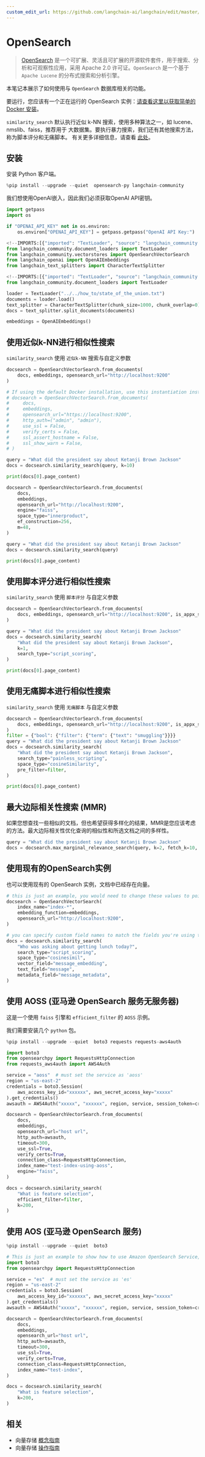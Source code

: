 ```yaml
---
custom_edit_url: https://github.com/langchain-ai/langchain/edit/master/docs/docs/integrations/vectorstores/opensearch.ipynb
---
```

# OpenSearch

> [OpenSearch](https://opensearch.org/) 是一个可扩展、灵活且可扩展的开源软件套件，用于搜索、分析和可观察性应用，采用 Apache 2.0 许可证。`OpenSearch` 是一个基于 `Apache Lucene` 的分布式搜索和分析引擎。


本笔记本展示了如何使用与 `OpenSearch` 数据库相关的功能。

要运行，您应该有一个正在运行的 OpenSearch 实例：[请查看这里以获取简单的 Docker 安装](https://hub.docker.com/r/opensearchproject/opensearch)。

`similarity_search` 默认执行近似 k-NN 搜索，使用多种算法之一，如 lucene、nmslib、faiss，推荐用于
大数据集。要执行暴力搜索，我们还有其他搜索方法，称为脚本评分和无痛脚本。
有关更多详细信息，请查看 [此处](https://opensearch.org/docs/latest/search-plugins/knn/index/)。

## 安装
安装 Python 客户端。


```python
%pip install --upgrade --quiet  opensearch-py langchain-community
```

我们想使用OpenAI嵌入，因此我们必须获取OpenAI API密钥。


```python
import getpass
import os

if "OPENAI_API_KEY" not in os.environ:
    os.environ["OPENAI_API_KEY"] = getpass.getpass("OpenAI API Key:")
```


```python
<!--IMPORTS:[{"imported": "TextLoader", "source": "langchain_community.document_loaders", "docs": "https://python.langchain.com/api_reference/community/document_loaders/langchain_community.document_loaders.text.TextLoader.html", "title": "OpenSearch"}, {"imported": "OpenSearchVectorSearch", "source": "langchain_community.vectorstores", "docs": "https://python.langchain.com/api_reference/community/vectorstores/langchain_community.vectorstores.opensearch_vector_search.OpenSearchVectorSearch.html", "title": "OpenSearch"}, {"imported": "OpenAIEmbeddings", "source": "langchain_openai", "docs": "https://python.langchain.com/api_reference/openai/embeddings/langchain_openai.embeddings.base.OpenAIEmbeddings.html", "title": "OpenSearch"}, {"imported": "CharacterTextSplitter", "source": "langchain_text_splitters", "docs": "https://python.langchain.com/api_reference/text_splitters/character/langchain_text_splitters.character.CharacterTextSplitter.html", "title": "OpenSearch"}]-->
from langchain_community.document_loaders import TextLoader
from langchain_community.vectorstores import OpenSearchVectorSearch
from langchain_openai import OpenAIEmbeddings
from langchain_text_splitters import CharacterTextSplitter
```


```python
<!--IMPORTS:[{"imported": "TextLoader", "source": "langchain_community.document_loaders", "docs": "https://python.langchain.com/api_reference/community/document_loaders/langchain_community.document_loaders.text.TextLoader.html", "title": "OpenSearch"}]-->
from langchain_community.document_loaders import TextLoader

loader = TextLoader("../../how_to/state_of_the_union.txt")
documents = loader.load()
text_splitter = CharacterTextSplitter(chunk_size=1000, chunk_overlap=0)
docs = text_splitter.split_documents(documents)

embeddings = OpenAIEmbeddings()
```

## 使用近似k-NN进行相似性搜索

`similarity_search` 使用 `近似k-NN` 搜索与自定义参数


```python
docsearch = OpenSearchVectorSearch.from_documents(
    docs, embeddings, opensearch_url="http://localhost:9200"
)

# If using the default Docker installation, use this instantiation instead:
# docsearch = OpenSearchVectorSearch.from_documents(
#     docs,
#     embeddings,
#     opensearch_url="https://localhost:9200",
#     http_auth=("admin", "admin"),
#     use_ssl = False,
#     verify_certs = False,
#     ssl_assert_hostname = False,
#     ssl_show_warn = False,
# )
```


```python
query = "What did the president say about Ketanji Brown Jackson"
docs = docsearch.similarity_search(query, k=10)
```


```python
print(docs[0].page_content)
```


```python
docsearch = OpenSearchVectorSearch.from_documents(
    docs,
    embeddings,
    opensearch_url="http://localhost:9200",
    engine="faiss",
    space_type="innerproduct",
    ef_construction=256,
    m=48,
)

query = "What did the president say about Ketanji Brown Jackson"
docs = docsearch.similarity_search(query)
```


```python
print(docs[0].page_content)
```

## 使用脚本评分进行相似性搜索

`similarity_search` 使用 `脚本评分` 与自定义参数


```python
docsearch = OpenSearchVectorSearch.from_documents(
    docs, embeddings, opensearch_url="http://localhost:9200", is_appx_search=False
)

query = "What did the president say about Ketanji Brown Jackson"
docs = docsearch.similarity_search(
    "What did the president say about Ketanji Brown Jackson",
    k=1,
    search_type="script_scoring",
)
```


```python
print(docs[0].page_content)
```

## 使用无痛脚本进行相似性搜索

`similarity_search` 使用 `无痛脚本` 与自定义参数


```python
docsearch = OpenSearchVectorSearch.from_documents(
    docs, embeddings, opensearch_url="http://localhost:9200", is_appx_search=False
)
filter = {"bool": {"filter": {"term": {"text": "smuggling"}}}}
query = "What did the president say about Ketanji Brown Jackson"
docs = docsearch.similarity_search(
    "What did the president say about Ketanji Brown Jackson",
    search_type="painless_scripting",
    space_type="cosineSimilarity",
    pre_filter=filter,
)
```


```python
print(docs[0].page_content)
```

## 最大边际相关性搜索 (MMR)
如果您想查找一些相似的文档，但也希望获得多样化的结果，MMR是您应该考虑的方法。最大边际相关性优化查询的相似性和所选文档之间的多样性。


```python
query = "What did the president say about Ketanji Brown Jackson"
docs = docsearch.max_marginal_relevance_search(query, k=2, fetch_k=10, lambda_param=0.5)
```

## 使用现有的OpenSearch实例

也可以使用现有的 OpenSearch 实例，文档中已经存在向量。


```python
# this is just an example, you would need to change these values to point to another opensearch instance
docsearch = OpenSearchVectorSearch(
    index_name="index-*",
    embedding_function=embeddings,
    opensearch_url="http://localhost:9200",
)

# you can specify custom field names to match the fields you're using to store your embedding, document text value, and metadata
docs = docsearch.similarity_search(
    "Who was asking about getting lunch today?",
    search_type="script_scoring",
    space_type="cosinesimil",
    vector_field="message_embedding",
    text_field="message",
    metadata_field="message_metadata",
)
```

## 使用 AOSS (亚马逊 OpenSearch 服务无服务器)

这是一个使用 `faiss` 引擎和 `efficient_filter` 的 `AOSS` 示例。


我们需要安装几个 `python` 包。


```python
%pip install --upgrade --quiet  boto3 requests requests-aws4auth
```


```python
import boto3
from opensearchpy import RequestsHttpConnection
from requests_aws4auth import AWS4Auth

service = "aoss"  # must set the service as 'aoss'
region = "us-east-2"
credentials = boto3.Session(
    aws_access_key_id="xxxxxx", aws_secret_access_key="xxxxx"
).get_credentials()
awsauth = AWS4Auth("xxxxx", "xxxxxx", region, service, session_token=credentials.token)

docsearch = OpenSearchVectorSearch.from_documents(
    docs,
    embeddings,
    opensearch_url="host url",
    http_auth=awsauth,
    timeout=300,
    use_ssl=True,
    verify_certs=True,
    connection_class=RequestsHttpConnection,
    index_name="test-index-using-aoss",
    engine="faiss",
)

docs = docsearch.similarity_search(
    "What is feature selection",
    efficient_filter=filter,
    k=200,
)
```

## 使用 AOS (亚马逊 OpenSearch 服务)


```python
%pip install --upgrade --quiet  boto3
```


```python
# This is just an example to show how to use Amazon OpenSearch Service, you need to set proper values.
import boto3
from opensearchpy import RequestsHttpConnection

service = "es"  # must set the service as 'es'
region = "us-east-2"
credentials = boto3.Session(
    aws_access_key_id="xxxxxx", aws_secret_access_key="xxxxx"
).get_credentials()
awsauth = AWS4Auth("xxxxx", "xxxxxx", region, service, session_token=credentials.token)

docsearch = OpenSearchVectorSearch.from_documents(
    docs,
    embeddings,
    opensearch_url="host url",
    http_auth=awsauth,
    timeout=300,
    use_ssl=True,
    verify_certs=True,
    connection_class=RequestsHttpConnection,
    index_name="test-index",
)

docs = docsearch.similarity_search(
    "What is feature selection",
    k=200,
)
```


## 相关

- 向量存储 [概念指南](/docs/concepts/#vector-stores)
- 向量存储 [操作指南](/docs/how_to/#vector-stores)
